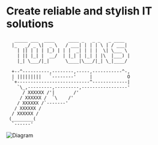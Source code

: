 # Сreate reliable and stylish IT solutions

```
   _____ ___  ____     ____ _   _ _   _ ____  
  |_   _/ _ \|  _ \   / ___| | | | \ | / ___| 
    | || | | | |_) | | |  _| | | |  \| \___ \ 
    | || |_| |  __/  | |_| | |_| | |\  |___) |
    |_| \___/|_|      \____|\___/|_| \_|____/ 
                                                               
  +--^----------,--------,-----,-----------^-,
  | |||||||||   `--------'     |             O
  `+---------------------------^-------------|
    `\_,---------,---------,-----------------'
      / XXXXXX /'|       /'
     / XXXXXX /  `\    /'
    / XXXXXX /`-------'
   / XXXXXX /
  / XXXXXX /
 (________(                
  `------'  
```  

<img src="./profile/big-image.svg" alt="Diagram" title="Logo" style="max-width: 100%;">
